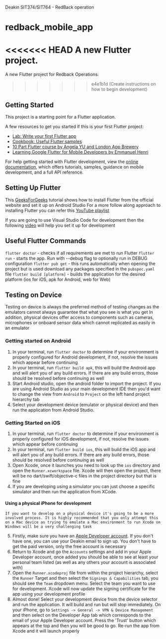 Deakin SIT374/SIT764 - RedBack operation

# redback_mobile_app

<<<<<<< HEAD
A new Flutter project.
=======
A new Flutter project for Redback Operations.
>>>>>>> e4e1b1d (Create instructions on how to begin development)

## Getting Started

This project is a starting point for a Flutter application.

A few resources to get you started if this is your first Flutter project:

- [Lab: Write your first Flutter app](https://docs.flutter.dev/get-started/codelab)
- [Cookbook: Useful Flutter samples](https://docs.flutter.dev/cookbook)
- [10 Part Flutter course by Angela YU and London App Brewery](https://www.linkedin.com/learning/flutter-part-01-introduction?trk=learning-topics_learning-search-card_search-card&upsellOrderOrigin=default_guest_learning)
- [Learning Google Flutter for Mobile Developers by Emmanuel Henri](https://www.linkedin.com/learning/learning-google-flutter-for-mobile-developers?trk=learning-course_related-content-card&upsellOrderOrigin=default_guest_learning)

For help getting started with Flutter development, view the
[online documentation](https://docs.flutter.dev/), which offers tutorials,
samples, guidance on mobile development, and a full API reference.

## Setting Up Flutter
This [GeeksForGeeks](https://www.geeksforgeeks.org/how-to-install-flutter-on-windows/) tutorial shows how to install Flutter from the official website and set it up on Android Studio
For a more follow along approach to installing Flutter you can refer this [YouTube playlist](https://www.youtube.com/watch?v=lkUj76YSMhQ&list=PLMQAFLQy-nKfhqpyh5bNvrt_R23U9LMvx&index=3)

If you are going to use Visual Studio Code for development then the following [video](https://www.youtube.com/watch?v=vBgCgHBMR3c) will help you set it up for development

## Useful Flutter Commands
`flutter doctor` - checks if all requirements are met to run Flutter
`flutter run` - starts the app. Run with --debug flag to optionally run in DEBUG configuration
`flutter pub get` - this runs automatically when opening the project but is used download any packages specified in the `pubspec.yaml` file
`flutter build [platform]` - builds the application for the desired platform (ios for iOS, apk for Android, web for Web)

## Testing on Device
Testing on device is always the preferred method of testing changes as the emulators cannot always guarantee that what you see is what you get
In addition, physical devices offer access to components such as cameras, microphones or onboard sensor data which cannot replicated as easily in an emulator

### Getting started on Android
1. In your terminal, run `flutter doctor` to determine if your environment is properly configured for Android development, if not, resolve the issues which appear before continuing
2. In your terminal, run `flutter build apk`, this will build the Android app and will alert you of any build errors. If there are any build errors, those should be resolved before continuing as well
3. Start Android studio, open the android folder to import the project. If you are using Android Studio as your main development IDE then you'd want to change the view from `Android` to `Project` on the left hand project hierarchy tab
4. Select your development device (emulator or physical device) and then run the application from Android Studio.

### Getting Started on iOS
1. In your terminal, run `flutter doctor` to determine if your environment is properly configured for iOS development, if not, resolve the issues which appear before continuing
2. In your terminal, run `flutter build ios`, this will build the iOS app and will alert you of any build errors. If there are any build errors, those should be resolved before continuing as well
3. Open Xcode, once it launches you need to look up the `ios` directory and open the `Runner.xcworkspace` file. Xcode will then open the project, there will be no dart/swift/objective-c files in the project directory but that is fine
4. If you are developing using a simulator you can just choose a specific simulator and then run the application from XCode.

#### Using a physical iPhone for development
    If you want to develop on a physical device it's going to be a more involved process. It is highly recommended that you only attempt this on a Mac device as trying to emulate a Mac environment to run Xcode on Windows will be a very challenging task  
5. Firstly, make sure you have an [Apple Developer account](https://developer.apple.com/). If you don't have one, you can use your Deakin email to sign up. You don't have to get the paid version, only the free account is necessary
6. Return to Xcode and go the `Accounts` settings and add in your Apple Developer account, once added you should be able to see at least your personal team listed (as well as any others your account is associated with)
7. Open the `Runner.xcodeproj` file from within the project hierarchy, select the `Runner` Target and then select the `Signings & Capabilities` tab, you should see the `Team` dropdown menu. Select the team you want to use for development. Xcode will now update the signing certificate for the app using your development profile
8. Almost done! Select your development device from the device selector and run the application. It will build and run but will stop immediately. On your iPhone, go to `Settings -> General -> VPN & Device Management` and then select on the Developer App tab which corresponds to the email of your Apple Developer account. Press the 'Trust' button which appears at the top and then you will be good to go. Re-run the app from Xcode and it will launch properly
